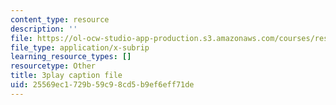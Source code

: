 ```yaml
---
content_type: resource
description: ''
file: https://ol-ocw-studio-app-production.s3.amazonaws.com/courses/res-18-006-calculus-revisited-single-variable-calculus-fall-2010/25569ec1729b59c98cd5b9ef6eff71de_3Dz59nKUafo.vtt
file_type: application/x-subrip
learning_resource_types: []
resourcetype: Other
title: 3play caption file
uid: 25569ec1-729b-59c9-8cd5-b9ef6eff71de
---
```

